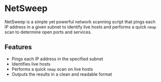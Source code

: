 # NetSweep

NetSweep is a simple yet powerful network scanning script that pings each IP address in a given subnet to identify live hosts and performs a quick `nmap` scan to determine open ports and services.

## Features

- Pings each IP address in the specified subnet
- Identifies live hosts
- Performs a quick `nmap` scan on live hosts
- Outputs the results in a clean and readable format

